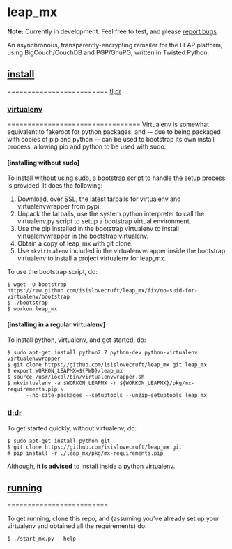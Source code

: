 leap_mx
=======
**Note:** Currently in development. Feel free to test, and please [report
 bugs](mailto:isis@leap.se).

An asynchronous, transparently-encrypting remailer for the LEAP platform,
using BigCouch/CouchDB and PGP/GnuPG, written in Twisted Python.

## [install](#install) ##
=========================
[tl;dr](#tl;dr)

### [virtualenv](#virtualenv) ###
=================================
Virtualenv is somewhat equivalent to fakeroot for python packages, and -- due
to being packaged with copies of pip and python -- can be used to bootstrap
its own install process, allowing pip and python to be used with sudo.

#### [installing without sudo] ####

To install without using sudo, a bootstrap script to handle the setup process
is provided. It does the following:

 1. Download, over SSL, the latest tarballs for virtualenv and
 virtualenvwrapper from pypi.
 2. Unpack the tarballs, use the system python interpreter to call the
 virtualenv.py script to setup a bootstrap virtual environment.
 3. Use the pip installed in the bootstrap virtualenv to install
 virtualenvwrapper in the bootstrap virtualenv.
 4. Obtain a copy of leap_mx with git clone.
 5. Use ```mkvirtualenv``` included in the virtualenvwrapper inside the
 bootstrap virtualenv to install a project virtualenv for leap_mx. 

To use the bootstrap script, do:
~~~
$ wget -O bootstrap https://raw.github.com/isislovecruft/leap_mx/fix/no-suid-for-virtualenv/bootstrap
$ ./bootstrap
$ workon leap_mx
~~~

#### [installing in a regular virtualenv] ###
To install python, virtualenv, and get started, do:

~~~
$ sudo apt-get install python2.7 python-dev python-virtualenv virtualenvwrapper
$ git clone https://github.com/isislovecruft/leap_mx.git leap_mx
$ export WORKON_LEAPMX=${PWD}/leap_mx
$ source /usr/local/bin/virtualenvwrapper.sh
$ mkvirtualenv -a $WORKON_LEAPMX -r ${WORKON_LEAPMX}/pkg/mx-requirements.pip \
      --no-site-packages --setuptools --unzip-setuptools leap_mx
~~~

### [tl;dr](#tl;dr) ###
To get started quickly, without virtualenv, do:
~~~
$ sudo apt-get install python git
$ git clone https://github.com/isislovecruft/leap_mx.git
# pip install -r ./leap_mx/pkg/mx-requirements.pip
~~~
Although, **it is advised** to install inside a python virtualenv. 

## [running](#running) ##
=========================

To get running, clone this repo, and (assuming you've already set up your virtualenv and obtained all the requirements) do:

~~~
$ ./start_mx.py --help
~~~